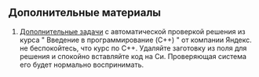 ## Дополнительные материалы

1. [Дополнительные задачи](https://stepik.org/lesson/%D0%A6%D0%B5%D0%BB%D1%8B%D0%B5-%D1%87%D0%B8%D1%81%D0%BB%D0%B0-13021/step/3) с автоматической проверкой решения из курса " Введение в программирование (C++) " от компании Яндекс. не беспокойтесь, что курс по С++. Удаляйте заготовку из поля для решения и спокойно вставляйте код на Си. Проверяющая система его будет нормально воспринимать.